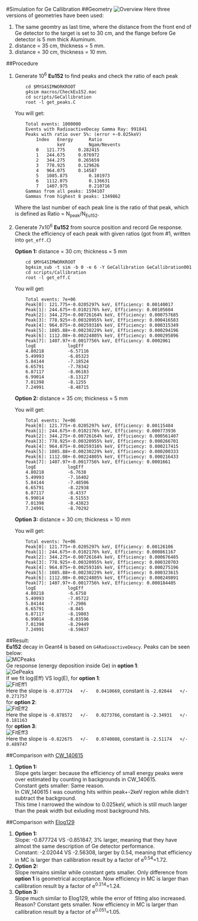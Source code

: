 #Simulation for Ge Callibration
##Geometry
![Overview](pic_geometry.png "Overview")
Here three versions of geometries have been used:

1.	The same geomtry as last time,
where the distance from the front end of Ge detector to the target is set to 30 cm,
and the flange before Ge detector is 5 mm thick Aluminum.  
2.	distance = 35 cm, thickness = 5 mm.  
3.	distance = 30 cm, thickness = 10 mm.  

##Procedure
1.	Generate 10<sup>6</sup> **Eu152** to find peaks and check the ratio of each peak  

			cd $MYG4SIMWORKROOT
			g4sim macros/CheckEu152.mac
			cd scripts/GeCallibration
			root -l get_peaks.C

	You will get:  

			Total events: 1000000
			Events with RadioactiveDecay Gamma Ray: 991841
			Peaks with ratio over 5%: (error +-0.025keV)
				Index	Energy		Ratio
				     	keV   		Ngam/Nevents
				0	121.775		0.282415
				1	244.675		0.076972
				2	344.275		0.265659
				3	778.925		0.129626
				4	964.075		0.14587
				5	1085.875		0.101973
				6	1112.075		0.136631
				7	1407.975		0.210716
			Gammas from all peaks: 1594107
			Gammas from highest 8 peaks: 1349862

	Where the last number of each peak line is the ratio of that peak,
	which is defined as Ratio = N<sub>peak</sub>/N<sub>Eu152</sub>.

2.	Generate 7x10<sup>6</sup> **Eu152** from source position and record Ge response.
	Check the efficiency of each peak with given ratios (got from #1, written into `get_eff.C`)

	**Option 1:** distance = 30 cm; thickness = 5 mm  

			cd $MYG4SIMWORKROOT
			bg4sim_sub -t sim -b 0 -e 6 -Y GeCallibration GeCallibration001
			cd scripts/Callibration
			root -l get_eff.C

	You will get:  

			Total events: 7e+06
			Peak[0]: 121.775+-0.0205297% keV, Efficiency: 0.00140017
			Peak[1]: 244.675+-0.0102176% keV, Efficiency: 0.00105604
			Peak[2]: 344.275+-0.00726164% keV, Efficiency: 0.000757685
			Peak[3]: 778.925+-0.00320955% keV, Efficiency: 0.000416583
			Peak[4]: 964.075+-0.00259316% keV, Efficiency: 0.000315349
			Peak[5]: 1085.88+-0.00230229% keV, Efficiency: 0.000294196
			Peak[6]: 1112.08+-0.00224805% keV, Efficiency: 0.000295896
			Peak[7]: 1407.97+-0.0017756% keV, Efficiency: 0.0002061
			logE			logEff
			4.80218			-6.57116
			5.49993			-6.85323
			5.84144			-7.18524
			6.65791			-7.78342
			6.87117			-8.06183
			6.99014			-8.13127
			7.01398			-8.1255
			7.24991			-8.48715

	**Option 2:** 	distance = 35 cm; thickness = 5 mm  

	You will get:  

			Total events: 7e+06
			Peak[0]: 121.775+-0.0205297% keV, Efficiency: 0.00115484
			Peak[1]: 244.675+-0.0102176% keV, Efficiency: 0.000773936
			Peak[2]: 344.275+-0.00726164% keV, Efficiency: 0.000561407
			Peak[3]: 778.925+-0.00320955% keV, Efficiency: 0.000266701
			Peak[4]: 964.075+-0.00259316% keV, Efficiency: 0.000217415
			Peak[5]: 1085.88+-0.00230229% keV, Efficiency: 0.000200333
			Peak[6]: 1112.08+-0.00224805% keV, Efficiency: 0.000216433
			Peak[7]: 1407.97+-0.0017756% keV, Efficiency: 0.0001661
			logE			logEff
			4.80218			-6.7638
			5.49993			-7.16402
			5.84144			-7.48506
			6.65791			-8.22938
			6.87117			-8.4337
			6.99014			-8.51553
			7.01398			-8.43823
			7.24991			-8.70292

	**Option 3:** 	distance = 30 cm; thickness = 10 mm  

	You will get:  

			Total events: 7e+06
			Peak[0]: 121.775+-0.0205297% keV, Efficiency: 0.00126106
			Peak[1]: 244.675+-0.0102176% keV, Efficiency: 0.000861167
			Peak[2]: 344.275+-0.00726164% keV, Efficiency: 0.000676485
			Peak[3]: 778.925+-0.00320955% keV, Efficiency: 0.000320703
			Peak[4]: 964.075+-0.00259316% keV, Efficiency: 0.000275196
			Peak[5]: 1085.88+-0.00230229% keV, Efficiency: 0.000323615
			Peak[6]: 1112.08+-0.00224805% keV, Efficiency: 0.000249891
			Peak[7]: 1407.97+-0.0017756% keV, Efficiency: 0.000184405
			logE			logEff
			4.80218			-6.6758
			5.49993			-7.05722
			5.84144			-7.2986
			6.65791			-8.045
			6.87117			-8.19803
			6.99014			-8.03596
			7.01398			-8.29449
			7.24991			-8.59837


##Result:	
**Eu152** decay in Geant4 is based on `G4RadioactiveDeacy`. Peaks can be seen below:  
![MCPeaks](pic_mcpeaks.png "Gammas from Eu152")  
Ge response (energy deposition inside Ge) in **option 1**:  
![GePeaks](pic_gepeaks.png "Ge Detector Response")  
If we fit log(Eff) VS log(E), for **option 1**:  
![FitEff1](pic_fiteff_1.png "Efficiency VS Energy")  
Here the slope is `-0.877724   +/-   0.0410669`, constant is `-2.02044   +/-   0.271757`  
for **option 2**:  
![FitEff2](pic_fiteff_2.png "Efficiency VS Energy")  
Here the slope is `-0.878572   +/-   0.0273766`, constant is `-2.34931   +/-   0.181163`  
for **option 3**:  
![FitEff3](pic_fiteff_3.png "Efficiency VS Energy")  
Here the slope is `-0.822675   +/-   0.0740088`, constant is `-2.51174   +/-   0.489747`  

##Comparison with [CW_140615](CW_140615.md)  
1.	**Option 1:**  
Slope gets larger: because the efficiency of small energy peaks were over estimated by counting in backgrounds in CW_140615.  
Constant gets smaller: Same reason.  
In CW_140615 I was counting hits within peak+-2keV region while didn't subtract the background.  
This time I narrowed the window to 0.025keV, which is still much larger than the peak width but exluding most background hits.

##Comparison with [Elog129](https://muon.npl.washington.edu/elog/mu2e/Analysis-R13/129)  
1.	**Option 1:**  
Slope:   -0.877724  VS  -0.851847,  3% larger, meaning that they have almost the same description of Ge detector performance.  
Constant: -2.02044 VS -2.56308,  larger by 0.54, meaning that efficiency in MC is larger than callibration result by a factor of e<sup>0.54</sup>=1.72.  
2.	**Option 2:**  
Slope remains similar while constant gets smaller.
Only difference from **option 1** is geometrical acceptance.
Now efficiency in MC is larger than callibration result by a factor of e<sup>0.214</sup>=1.24.
3.	**Option 3:**  
Slope much similar to Elog129, while the error of fitting also increased. Reason?
Constant gets smaller.
Now efficiency in MC is larger than callibration result by a factor of e<sup>0.051</sup>=1.05.
